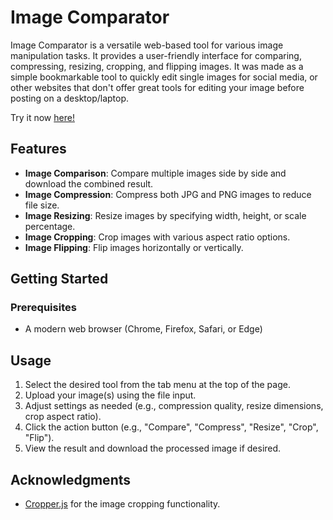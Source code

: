 # Image Comparator

Image Comparator is a versatile web-based tool for various image manipulation tasks. It provides a user-friendly interface for comparing, compressing, resizing, cropping, and flipping images. It was made as a simple bookmarkable tool to quickly edit single images for social media, or other websites that don't offer great tools for editing your image before posting on a desktop/laptop.

Try it now [here!](https://imagetooler.vercel.app/)

## Features

- **Image Comparison**: Compare multiple images side by side and download the combined result.
- **Image Compression**: Compress both JPG and PNG images to reduce file size.
- **Image Resizing**: Resize images by specifying width, height, or scale percentage.
- **Image Cropping**: Crop images with various aspect ratio options.
- **Image Flipping**: Flip images horizontally or vertically.

## Getting Started

### Prerequisites

- A modern web browser (Chrome, Firefox, Safari, or Edge)

## Usage

1. Select the desired tool from the tab menu at the top of the page.
2. Upload your image(s) using the file input.
3. Adjust settings as needed (e.g., compression quality, resize dimensions, crop aspect ratio).
4. Click the action button (e.g., "Compare", "Compress", "Resize", "Crop", "Flip").
5. View the result and download the processed image if desired.

## Acknowledgments

- [Cropper.js](https://github.com/fengyuanchen/cropperjs) for the image cropping functionality.
